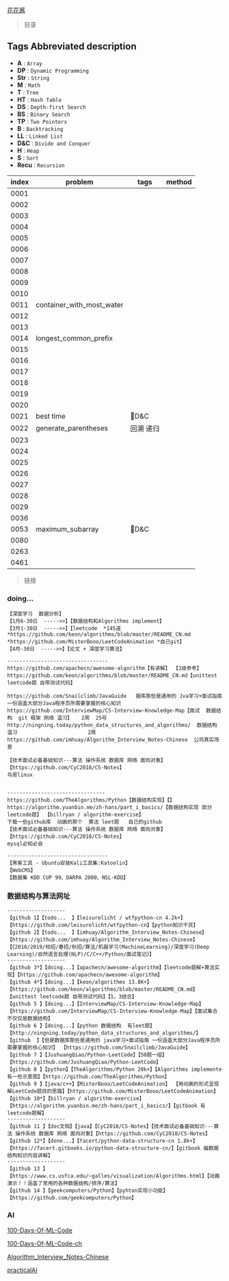 [ 花花酱 ](https://zxi.mytechroad.com/blog/)

> 目录

## Tags Abbreviated description

- **A** : `Array`
- **DP** : `Dynamic Programming`
- **Str** : `String`
- **M** : `Math`
- **T** : `Tree`
- **HT** : `Hash Table`
- **DS** : `Depth-first Search`
- **BS** : `Binary Search`
- **TP** : `Two Pointers`
- **B** : `Backtracking`
- **LL** : `Linked List`
- **D&C** : `Divide and Conquer`
- **H** : `Heap`
- **S** : `Sort`
- **Recu** : `Recursion`

|index|problem|tags|method|
|-|-|-|-|
|0001||||
|0002||||
|0003||||
|0004||||
|0005||||
|0006||||
|0007||||
|0008||||
|0009||||
|0010||||
| 0011 | container_with_most_water |||
|0012||||
|0013||||
| 0014 | longest_common_prefix |||
|0015||||
|0016||||
|0017||||
|0018||||
|0019||||
|0020||||
|0021| best time |🍒D&C ||
|0022| generate_parentheses |回溯 递归||
|0023||||
|0024||||
|0025||||
|0026||||
|0027||||
|0028||||
|0029||||
|0036||||
| 0053 | maximum_subarray |🍒D&C||
|0080||||
|0263||||
|0461||||


> 链接

### doing...
```
【深度学习  数据分析】
【1月6-30日  ----->>】【数据结构和Algorithms implement】
【3月1-30日  ----->>】【leetcode  *145道  *https://github.com/keon/algorithms/blob/master/README_CN.md
*https://github.com/MisterBooo/LeetCodeAnimation *自己git】
【4月-30日  ----->>】【论文 + 深度学习算法】

--------------------------------- 
https://github.com/apachecn/awesome-algorithm【有讲解】 【1级参考】 
https://github.com/keon/algorithms/blob/master/README_CN.md【unittest leetcode题 自带测试代码】

https://github.com/Snailclimb/JavaGuide   据库那些是通用的 Jva学习+面试指南 一份涵盖大部分Java程序员所需要掌握的核心知识 
https://github.com/InterviewMap/CS-Interview-Knowledge-Map【面试  数据结构  git 框架 网络 温习】   2周  25号
http://ningning.today/python_data_structures_and_algorithms/  数据结构 温习                       2周
https://github.com/imhuay/Algorithm_Interview_Notes-Chinese  公司真实场景

【技术面试必备基础知识---算法 操作系统 数据库 网络 面向对象】【https://github.com/CyC2018/CS-Notes】
鸟哥linux 


--------------------------------
https://github.com/TheAlgorithms/Python【数据结构实现】【】
https://algorithm.yuanbin.me/zh-hans/part_i_basics/【数据结构实现 部分leetcode题】 【billryan / algorithm-exercise】
下载一些github库  动画的那个  算法 leet题   自己的github
【技术面试必备基础知识---算法 操作系统 数据库 网络 面向对象】【https://github.com/CyC2018/CS-Notes】                         
mysql必知必会 

---------------------------------
【黑客工具 - Ubuntu安装Kali工具集:Katoolin】
【WebCMS】
【数据集 KDD CUP 99、DARPA 2000、NSL-KDD】
```



### 数据结构与算法网址
```
-------------------
【github 1】【todo...  】【leisurelicht / wtfpython-cn 4.2k+】【https://github.com/leisurelicht/wtfpython-cn】【python知识干货】
【github 2】【todo...  】【imhuay/Algorithm_Interview_Notes-Chinese】【https://github.com/imhuay/Algorithm_Interview_Notes-Chinese】【《2018/2019/校招/春招/秋招/算法/机器学习(MachineLearning)/深度学习(Deep Learning)/自然语言处理(NLP)/C/C++/Python/面试笔记》】
-------------------
【github 3*】【doing...】【apachecn/awesome-algorithm】【leetcode题解+算法实现】【https://github.com/apachecn/awesome-algorithm】
【github 4*】【doing...】【keon/algorithms 13.8K+】【https://github.com/keon/algorithms/blob/master/README_CN.md】【unittest leetcode题 自带测试代码】【1，3结合】
【github 5 】【doing...】【InterviewMap/CS-Interview-Knowledge-Map】【https://github.com/InterviewMap/CS-Interview-Knowledge-Map】【面试集合 不仅仅是数据结构】
【github 6 】【doing...】【python 数据结构  有leet题】【http://ningning.today/python_data_structures_and_algorithms/】
【github  】【但是数据库那些是通用的 java学习+面试指南 一份涵盖大部分Java程序员所需要掌握的核心知识】 【https://github.com/Snailclimb/JavaGuide】
【github 7 】【JushuangQiao/Python-LeetCode】【50题一组】【https://github.com/JushuangQiao/Python-LeetCode】
【github 8 】【python】【TheAlgorithms/Python 20k+】【Algorithms implemente 有一些示意图】【https://github.com/TheAlgorithms/Python】
【github 9 】【java/c++】【MisterBooo/LeetCodeAnimation】 【用动画的形式呈现解LeetCode题目的思路】【https://github.com/MisterBooo/LeetCodeAnimation】
【github 10*】【billryan / algorithm-exercise】【https://algorithm.yuanbin.me/zh-hans/part_i_basics/】【gitbook 有leetcode题解】
-------------------
【github 11 】【doc文档】【java】【CyC2018/CS-Notes】【技术面试必备基础知识---算法 操作系统 数据库 网络 面向对象】【https://github.com/CyC2018/CS-Notes】
【github 12*】【done...】【facert/python-data-structure-cn 1.8k+】【https://facert.gitbooks.io/python-data-structure-cn/】【gitbook 偏数据结构知识内容讲解】
-------------------
【github 13 】【https://www.cs.usfca.edu/~galles/visualization/Algorithms.html】【动画演示！！涵盖了常用的各种数据结构/排序/算法】
【github 14 】【geekcomputers/Python】【pyhton实现小功能】【https://github.com/geekcomputers/Python】

```


### AI

[100-Days-Of-ML-Code](https://github.com/Avik-Jain/100-Days-Of-ML-Code)

[100-Days-Of-ML-Code-ch](https://github.com/MLEveryday/100-Days-Of-ML-Code)

[Algorithm_Interview_Notes-Chinese](https://github.com/imhuay/Algorithm_Interview_Notes-Chinese)

[practicalAI](https://github.com/GokuMohandas/practicalAI)










